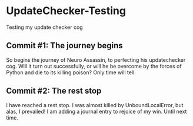 # UpdateChecker-Testing
Testing my update checker cog

## Commit #1: The journey begins
So begins the journey of Neuro Assassin, to perfecting his updatechecker cog.  Will it turn out successfully, or will he be overcome by the forces of Python and die to its killing poison?  Only time will tell.

## Commit #2: The rest stop
I have reached a rest stop.  I was almost killed by UnboundLocalError, but alas, I prevailed!  I am adding a journal entry to rejoice of my win.  Until next time.
